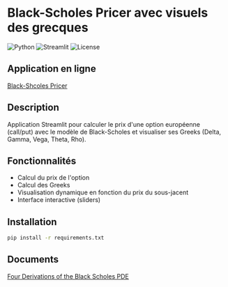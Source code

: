 # Black-Scholes Pricer avec visuels des grecques

![Python](https://img.shields.io/badge/Python-3.10-blue)
![Streamlit](https://img.shields.io/badge/Streamlit-App-red)
![License](https://img.shields.io/badge/License-MIT-green)

## Application en ligne
[Black-Shcoles Pricer](https://black-scholes-pricer-jqyeh8vkpjmkl8kcp5hdvn.streamlit.app/)




## Description
Application Streamlit pour calculer le prix d'une option européenne (call/put) avec le modèle de Black-Scholes et visualiser ses Greeks (Delta, Gamma, Vega, Theta, Rho).

## Fonctionnalités
- Calcul du prix de l'option
- Calcul des Greeks
- Visualisation dynamique en fonction du prix du sous-jacent
- Interface interactive (sliders)

## Installation
```bash
pip install -r requirements.txt
```

## Documents
[Four Derivations of the Black Scholes PDE](https://frouah.com/finance%20notes/Black%20Scholes%20PDE.pdf)


